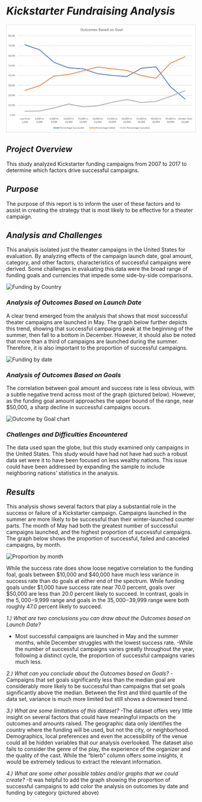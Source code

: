 # *Kickstarter Fundraising Analysis*
![Funding by Cat](https://github.com/blandes37/Images/blob/master/Outcomes_vs_Goals.png?raw=true)

## *Project Overview*
This study analyzed Kickstarter funding campaigns from 2007 to 2017 to determine which factors drive successful campaigns.

## *Purpose* 
The purpose of this report is to inform the user of these factors and to assist in creating the strategy that is most likely to be effective for a theater campaign.

## *Analysis and Challenges*
This analysis isolated just the theater campaigns in the United States for evaluation. By analyzing effects of the campaign launch date, goal amount, category, and other factors, characteristics of successful campaigns were derived. Some challenges in evaluating this data were the broad range of funding goals and currencies that impede some side-by-side comparisons.

![Funding by Country](https://drive.google.com/file/d/1uewBd75ppCH-c58K3wKR-qqlvCGWLkmR/view?usp=sharing)


### *Analysis of Outcomes Based on Launch Date*
A clear trend emerged from the analysis that shows that most successful theater campaigns are launched in May. The graph below further depicts this trend, showing that successful campaigns peak at the beginning of the summer, then fall to a bottom in December. However, it should also be noted that more than a third of campaigns are launched during the summer. Therefore, it is also important to the proportion of successful campaigns. 


![Funding by date](https://drive.google.com/file/d/1qTZ2DDZb8Vjd4uiOc0u7aYzOvOIR9LbC/view?usp=sharing) 


### *Analysis of Outcomes Based on Goals*
The correlation between goal amount and success rate is less obvious, with a subtle negative trend across most of the graph (pictured below). However, as the funding goal amount approaches the upper bound of the range, near $50,000, a sharp decline in successful campaigns occurs.

![Outcome by Goal chart](https://drive.google.com/file/d/13VPTM0KW-F7QyYJz2L3tp9aJnL81VXu7/view?usp=sharing)

### *Challenges and Difficulties Encountered*
The data used span the globe, but this study examined only campaigns in the United States. This study would have had not have had such a robust data set were it to have been focused on less wealthy nations. This issue could have been addressed by expanding the sample to include neighboring nations’ statistics in the analysis.



## *Results*
This analysis shows several factors that play a substantial role in the success or failure of a Kickstarter campaign. Campaigns launched in the summer are more likely to be successful than their winter-launched counter parts. The month of May had both the greatest number of successful campaigns launched, and the highest proportion of successful campaigns. The graph below shows the proportion of successful, failed and canceled campaigns, by month. 

![Proportion by month](https://drive.google.com/file/d/1DllMEeApzkneNG4j-06lcU-iC7DIaulO/view?usp=sharing)

While the success rate does show loose negative correlation to the funding foal, goals between $10,000 and $40,000 have much less variance in success rate than do goals at either end of the spectrum. While funding goals under $1,000 have success rate near 70.0 percent, goals over $50,000 are less than 20.0 percent likely to succeed. In contrast, goals in the $5,000-$9,999 range and goals in the $35,000-$39,999 range were both roughly 47.0 percent likely to succeed.

*1.) What are two conclusions you can draw about the Outcomes based on Launch Date?*
- Most successful campaigns are launched in May and the summer months, while December struggles with the lowest success rate.
-While the number of successful campaigns varies greatly throughout the year, following a distinct cycle, the proportion of successful campaigns varies much less.

*2.) What can you conclude about the Outcomes based on Goals?*
-Campaigns that set goals significantly less than the median goal are considerably more likely to be successful than campaigns that set goals significantly above the median. Between the first and third quartile of the data set, variance is much more limited but still shows a downward trend.

*3.) What are some limitations of this dataset?*
-The dataset offers very little insight on several factors that could have meaningful impacts on the outcomes and amounts raised. The geographic data only identifies the country where the funding will be used, but not the city, or neighborhood. Demographics, local preferences and even the accessibility of the venue could all be hidden variables that our analysis overlooked. The dataset also fails to consider the genre of the play, the experience of the organizer and the quality of the cast. While the “blerb” column offers some insights, it would be extremely tedious to extract the relevant information.

*4.) What are some other possible tables and/or graphs that we could create?*
-It was helpful to add the graph showing the proportion of successful campaigns to add color the analysis on outcomes by date and funding by category (pictured above)
